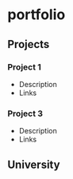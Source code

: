 # portfolio

## Projects

### Project 1
- Description
- Links

### Project 3
- Description
- Links

## University 


